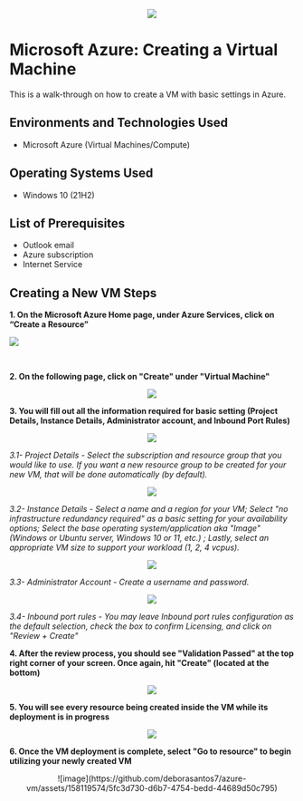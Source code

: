 <p align="center">
<img src="https://github.com/deborasantos7/azure-vm/assets/158119574/e8c04827-d38a-469d-a627-0ea2fa739730"
"
"/>
</p>

<h1>Microsoft Azure: Creating a Virtual Machine</h1>
This is a walk-through on how to create a VM with basic settings in Azure.<br />


<h2>Environments and Technologies Used</h2>

- Microsoft Azure (Virtual Machines/Compute)

<h2>Operating Systems Used </h2>

- Windows 10</b> (21H2)

<h2>List of Prerequisites</h2>

- Outlook email
- Azure subscription
- Internet Service

<h2>Creating a New VM Steps</h2>
          
**1. On the Microsoft Azure Home page, under Azure Services, click on “Create a Resource”**

<p align="center">
<p>
<img src="https://github.com/deborasantos7/azure-vm/assets/158119574/2bc84550-df99-462b-8008-3beab6d99292"
"/>
</p><p>


</p>
<br />

**2. On the following page, click on "Create" under "Virtual Machine"**

<p align="center">
<img src="https://github.com/deborasantos7/azure-vm/assets/158119574/170a6f81-ddf1-4427-8d36-6aa3e69a1e3e"
</p>


**3. You will fill out all the information required for basic setting (Project Details, Instance Details, Administrator account, and Inbound Port Rules)**

<p align="center">
<img src="https://github.com/deborasantos7/azure-vm/assets/158119574/2be95815-086b-4268-ae94-724fa2cb9bba">
</p>

*3.1- Project Details - Select the subscription and resource group that you would like to use. If you want a new resource group to be created for your new VM, that will be done automatically (by default).*

<p align="center">
<img src="https://github.com/deborasantos7/azure-vm/assets/158119574/3fdeaab6-24b7-4a28-b4b5-c215d082e31e">
</p>

*3.2- Instance Details - Select a name and a region for your VM; Select "no infrastructure redundancy required" as a basic setting for your availability options; Select the base operating system/application aka "Image" (Windows or Ubuntu server, Windows 10 or 11, etc.)
; Lastly, select an appropriate VM size to support your workload (1, 2, 4 vcpus).*


<p align="center">
<img src="https://github.com/deborasantos7/azure-vm/assets/158119574/f0d573f5-64d8-4529-8ac2-86e9cf0dd147">
</p>
          
*3.3- Administrator Account - Create a username and password.*

<p align="center">
<img src="https://github.com/deborasantos7/azure-vm/assets/158119574/d4332f9a-3aa4-4a07-8d07-81726bcaeedf"
</p>

*3.4- Inbound port rules - You may leave Inbound port rules configuration as the default selection, check the box to confirm Licensing, and click on "Review + Create"*

**4. After the review process, you should see "Validation Passed" at the top right corner of your screen. Once again, hit "Create" (located at the bottom)**

<p align="center">
<img src="https://github.com/deborasantos7/azure-vm/assets/158119574/116d9961-4953-4340-9528-d881d3eba2a6">
</p>

**5. You will see every resource being created inside the VM while its deployment is in progress**

<p align="center">
<img src="https://github.com/deborasantos7/azure-vm/assets/158119574/95451aa0-410a-44e8-ab0b-6bb20b1173c0">
</p>

**6. Once the VM deployment is complete, select "Go to resource" to begin utilizing your newly created VM**
<p align="center">
 ![image](https://github.com/deborasantos7/azure-vm/assets/158119574/5fc3d730-d6b7-4754-bedd-44689d50c795)
</p>





